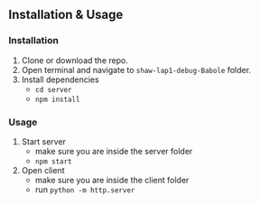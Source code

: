 ## Installation & Usage

### Installation

1. Clone or download the repo.
2. Open terminal and navigate to `shaw-lap1-debug-Babole` folder.
3. Install dependencies
    - `cd server`
    - `npm install`

### Usage

1. Start server
    - make sure you are inside the server folder
    - `npm start`
2. Open client
    - make sure you are inside the client folder
    - run `python -m http.server`
